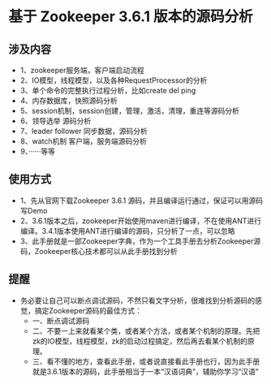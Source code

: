 # 基于 Zookeeper 3.6.1 版本的源码分析

## 涉及内容
+ 1、zookeeper服务端，客户端启动流程
+ 2、IO模型，线程模型，以及各种RequestProcessor的分析
+ 3、单个命令的完整执行过程分析，比如create del  ping
+ 4、内存数据库，快照源码分析
+ 5、session机制，session创建，管理，激活，清理，重连等源码分析
+ 6、领导选举 源码分析
+ 7、leader  follower 同步数据，源码分析
+ 8、watch机制 客户端，服务端源码分析
+ 9、······等等
## 使用方式
+ 1、先从官网下载Zookeeper 3.6.1 源码，并且编译运行通过，保证可以用源码写Demo
+ 2、3.6.1版本之后，zookeeper开始使用maven进行编译，不在使用ANT进行编译。3.4.1版本使用ANT进行编译的源码，只分析了一点，可以忽略
+ 3、此手册就是一部Zookeeper字典，作为一个工具手册去分析Zookeeper源码，Zookeeper核心技术都可以从此手册找到分析
## 提醒
+ 务必要让自己可以断点调试源码，不然只看文字分析，很难找到分析源码的感觉，搞定Zookeeper源码的最佳方式：
   * 一、断点调试源码
   * 二、不要一上来就看某个类，或者某个方法，或者某个机制的原理。先把zk的IO模型，线程模型，zk的启动过程搞定，然后再去看某个机制的原理。
   * 三、看不懂的地方，查看此手册，或者说直接看此手册也行，因为此手册就是3.6.1版本的源码，此手册相当于一本“汉语词典”，辅助你学习“汉语”



  